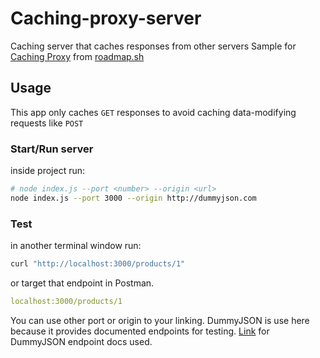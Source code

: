 # Caching-proxy-server
Caching server that caches responses from other servers
Sample for [Caching Proxy](https://roadmap.sh/projects/caching-server) from [roadmap.sh](https://roadmap.sh/)

## Usage
This app only caches `GET` responses to avoid caching data-modifying requests like `POST`

### Start/Run server
inside project run:
```bash
# node index.js --port <number> --origin <url>
node index.js --port 3000 --origin http://dummyjson.com
```

### Test
in another terminal window run:
```bash
curl "http://localhost:3000/products/1"
```

or target that endpoint in Postman.
```yaml
localhost:3000/products/1
```

You can use other port or origin to your linking.
DummyJSON is use here because it provides documented endpoints for testing.
[Link](https://dummyjson.com/docs/products#products-all) for DummyJSON endpoint docs used.